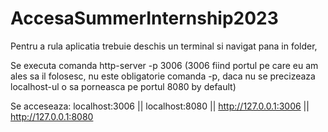 # AccesaSummerInternship2023

Pentru a rula aplicatia trebuie deschis un terminal si navigat pana in folder,

Se executa comanda http-server -p 3006 (3006 fiind portul pe care eu am ales sa il folosesc, 
         nu este obligatorie comanda -p, daca nu se precizeaza localhost-ul o sa porneasca pe portul 8080 by default)
         
Se acceseaza:  localhost:3006  ||  localhost:8080  ||  http://127.0.0.1:3006 || http://127.0.0.1:8080
